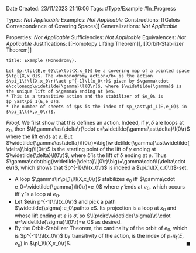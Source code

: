 <div class="topSpace"></div>

Date Created: 23/11/2023 21:16:06
Tags: #Type/Example #In_Progress

Types: <i>Not Applicable</i>
Examples: <i>Not Applicable</i>
Constructions: [[Galois Correspondence of Covering Spaces]]
Generalizations: <i>Not Applicable</i>

Properties: <i>Not Applicable</i>
Sufficiencies: <i>Not Applicable</i>
Equivalences: <i>Not Applicable</i>
Justifications: [[Homotopy Lifting Theorem]], [[Orbit-Stabilizer Theorem]]

``` ad-Example
title: Example (Monodromy).

Let $p:\tpl{E,e_0}\to\tpl{X,x_0}$ be a covering map of a pointed space $\tpl{X,x_0}$. The <b>monodromy action</b> is the action $\pi_1\!\l(X,x_0\r)\act p^{-1}\l(x_0\r)$ given by $\gamma\cdot e\coloneqq\widetilde{\gamma}\l(0\r)$, where $\widetilde{\gamma}$ is the unique lift of $\gamma$ ending at $e$.
* This is a transitive action and the stabilizer of $e_0$ is $p_\ast\pi_1(E,e_0)$.
* The number of sheets of $p$ is the index of $p_\ast\pi_1(E,e_0)$ in $\pi_1\l(X,x_0\r)$.

```

<i>Proof.</i> We first show that this defines an action. Indeed, if $\gamma,\delta$ are loops at $x_0$, then $\l(\gamma\ast\delta\r)\cdot e=\widetilde{\gamma\ast\delta}\l(0\r)$ where the lift ends at $e$. But $\widetilde{\gamma\ast\delta}\l(0\r)=\big(\widetilde{\gamma}\ast\widetilde{\delta}\big)\l(0\r)$ is the starting point of the lift of $\gamma$ ending at $\widetilde{\delta}\l(0\r)$, where $\widetilde{\delta}$ is the lift of $\delta$ ending at $e$. Thus $\gamma\cdot\big(\widetilde{\delta}\l(0\r)\big)=\gamma\cdot\l(\delta\cdot e\r)$, which shows that $p^{-1}\!\l(x_0\r)$ is indeed a $\pi_1\l(X,x_0\r)$-set.
* A loop $\gamma\in\pi_1\!\l(X,x_0\r)$ stabilizes $e_0$ iff $\gamma\cdot e_0=\widetilde{\gamma}\l(0\r)=e_0$ where $\widetilde{\gamma}$ ends at $e_0$, which occurs iff $\widetilde{\gamma}$ is a loop at $e_0$.
* Let $e\in p^{-1}\!\l(x_0\r)$ and pick a path $\widetilde{\sigma}:e_0\pathto e$. Its projection is a loop at $x_0$ and whose lift ending at $e$ is $\widetilde{\sigma}$, so $\l(p\circ\widetilde{\sigma}\r)\cdot e=\widetilde{\sigma}\l(0\r)=e_0$ as desired.
* By the Orbit-Stabilizer Theorem, the cardinality of the orbit of $e_0$, which is $p^{-1}\!\l(x_0\r)$ by transitivity of the action, is the index of $p_\ast\pi_1(E,e_0)$ in $\pi_1\l(X,x_0\r)$.<span style="float:right;">$\blacksquare$</span>
